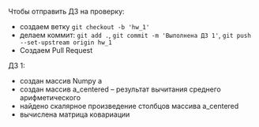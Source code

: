 Чтобы отправить ДЗ на проверку:

- создаем ветку `git checkout -b 'hw_1'`
- делаем коммит: `git add .`, `git commit -m 'Выполнена ДЗ 1'`, `git push --set-upstream origin hw_1`
- Создаем Pull Request

ДЗ 1:

- создан массив Numpy a
- создан массив a_centered – результат вычитания среднего арифметического
- найдено скалярное произведение столбцов массива a_centered
- вычислена матрица ковариации
